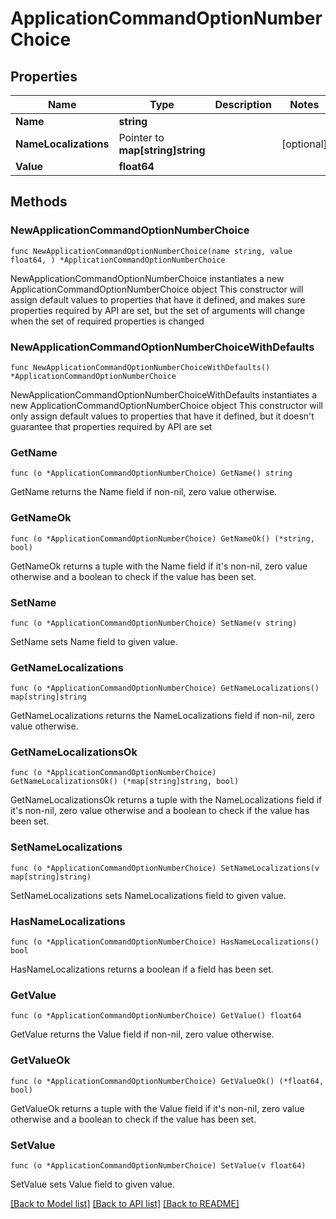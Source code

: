 # ApplicationCommandOptionNumberChoice

## Properties

Name | Type | Description | Notes
------------ | ------------- | ------------- | -------------
**Name** | **string** |  | 
**NameLocalizations** | Pointer to **map[string]string** |  | [optional] 
**Value** | **float64** |  | 

## Methods

### NewApplicationCommandOptionNumberChoice

`func NewApplicationCommandOptionNumberChoice(name string, value float64, ) *ApplicationCommandOptionNumberChoice`

NewApplicationCommandOptionNumberChoice instantiates a new ApplicationCommandOptionNumberChoice object
This constructor will assign default values to properties that have it defined,
and makes sure properties required by API are set, but the set of arguments
will change when the set of required properties is changed

### NewApplicationCommandOptionNumberChoiceWithDefaults

`func NewApplicationCommandOptionNumberChoiceWithDefaults() *ApplicationCommandOptionNumberChoice`

NewApplicationCommandOptionNumberChoiceWithDefaults instantiates a new ApplicationCommandOptionNumberChoice object
This constructor will only assign default values to properties that have it defined,
but it doesn't guarantee that properties required by API are set

### GetName

`func (o *ApplicationCommandOptionNumberChoice) GetName() string`

GetName returns the Name field if non-nil, zero value otherwise.

### GetNameOk

`func (o *ApplicationCommandOptionNumberChoice) GetNameOk() (*string, bool)`

GetNameOk returns a tuple with the Name field if it's non-nil, zero value otherwise
and a boolean to check if the value has been set.

### SetName

`func (o *ApplicationCommandOptionNumberChoice) SetName(v string)`

SetName sets Name field to given value.


### GetNameLocalizations

`func (o *ApplicationCommandOptionNumberChoice) GetNameLocalizations() map[string]string`

GetNameLocalizations returns the NameLocalizations field if non-nil, zero value otherwise.

### GetNameLocalizationsOk

`func (o *ApplicationCommandOptionNumberChoice) GetNameLocalizationsOk() (*map[string]string, bool)`

GetNameLocalizationsOk returns a tuple with the NameLocalizations field if it's non-nil, zero value otherwise
and a boolean to check if the value has been set.

### SetNameLocalizations

`func (o *ApplicationCommandOptionNumberChoice) SetNameLocalizations(v map[string]string)`

SetNameLocalizations sets NameLocalizations field to given value.

### HasNameLocalizations

`func (o *ApplicationCommandOptionNumberChoice) HasNameLocalizations() bool`

HasNameLocalizations returns a boolean if a field has been set.

### GetValue

`func (o *ApplicationCommandOptionNumberChoice) GetValue() float64`

GetValue returns the Value field if non-nil, zero value otherwise.

### GetValueOk

`func (o *ApplicationCommandOptionNumberChoice) GetValueOk() (*float64, bool)`

GetValueOk returns a tuple with the Value field if it's non-nil, zero value otherwise
and a boolean to check if the value has been set.

### SetValue

`func (o *ApplicationCommandOptionNumberChoice) SetValue(v float64)`

SetValue sets Value field to given value.



[[Back to Model list]](../README.md#documentation-for-models) [[Back to API list]](../README.md#documentation-for-api-endpoints) [[Back to README]](../README.md)


